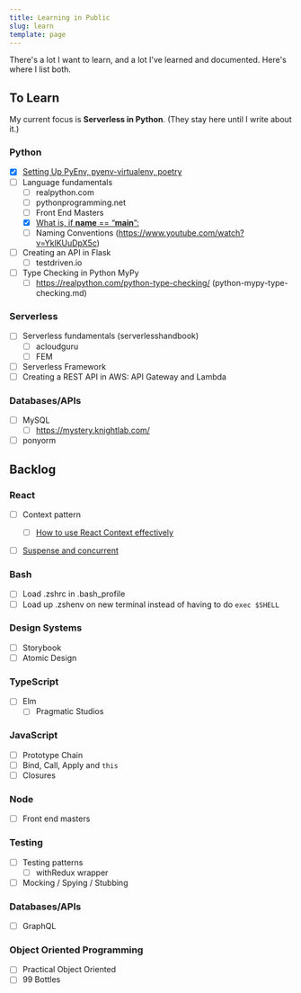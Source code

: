 ```yaml
---
title: Learning in Public
slug: learn
template: page
---
```


There's a lot I want to learn, and a lot I've learned and documented. Here's where I list both.

## To Learn

My current focus is **Serverless in Python**. (They stay here until I write about it.)

### Python

- [x] [Setting Up PyEnv, pyenv-virtualenv, poetry](/set-up-python-pyenv-virtualenv-poetry/)
- [ ] Language fundamentals
  - [ ] realpython.com
  - [ ] pythonprogramming.net
  - [ ] Front End Masters
  - [x] [What is, if **name** == “**main**”:](python-name-check-pattern-__name__==__main__)
  - [ ] Naming Conventions (https://www.youtube.com/watch?v=YklKUuDpX5c)
- [ ] Creating an API in Flask
  - [ ] testdriven.io
- [ ] Type Checking in Python MyPy
  - [ ] https://realpython.com/python-type-checking/ (python-mypy-type-checking.md)

### Serverless

- [ ] Serverless fundamentals (serverlesshandbook)
  - [ ] acloudguru
  - [ ] FEM
- [ ] Serverless Framework
- [ ] Creating a REST API in AWS: API Gateway and Lambda

### Databases/APIs

- [ ] MySQL
  - [ ] https://mystery.knightlab.com/
- [ ] ponyorm

## Backlog

### React

- [ ] Context pattern

  - [ ] [How to use React Context effectively](https://kentcdodds.com/blog/how-to-use-react-context-effectively)

- [ ] [Suspense and concurrent](reactpatterns.com)

### Bash

- [ ] Load .zshrc in .bash_profile
- [ ] Load up .zshenv on new terminal instead of having to do `exec $SHELL`

### Design Systems

- [ ] Storybook
- [ ] Atomic Design

### TypeScript

- [ ] Elm
  - [ ] Pragmatic Studios

### JavaScript

- [ ] Prototype Chain
- [ ] Bind, Call, Apply and `this`
- [ ] Closures

### Node

- [ ] Front end masters

### Testing

- [ ] Testing patterns
  - [ ] withRedux wrapper
- [ ] Mocking / Spying / Stubbing

### Databases/APIs

- [ ] GraphQL

### Object Oriented Programming

- [ ] Practical Object Oriented
- [ ] 99 Bottles

<!-- ### JavaScript

#### Concepts

- [ ] Bitwise Operators
- [ ] Map, Set, WeakMap, and WeakSet
- [ ] Promises, Async/Await, Microtasks,and the Event Loop
- [ ] Generators

#### Document Object Model (DOM) and Web APIs

- [ ] Scrolling
- [ ] Drag and Drop
- [ ] WebSockets
- [ ] File Handling
- [ ] Cookies

### Networking

- [ ] Sockets

### Databases/APIs

- [ ] GraphQL
- [ ] NoSQL (MongoDB, Firebase)
- [ ] Swagger - UI, Codegen, Docs
- [ ] JWT token generation and client side handling

### DevOps and CI/CD

- [ ] Docker
- [ ] Creating a Pipeline

### Tools/Frameworks/Concepts

- [ ] Webpack
- [ ] Vuex
- [ ] Git
  - [ ] Merge, Rebase, Branch, Stash, Pull Request

### Computer Science

#### Algorithms

- [ ] Complexity (Big O notation)
  - [ ] Size complexity
  - [ ] Time complexity
- [ ] Sorting
  - [ ] Bubble
  - [ ] Insertion
  - [ ] Selection
  - [ ] Merge
  - [ ] Heap
  - [ ] Quick
- [ ] Searching
  - [ ] Binary search
- [ ] Pattern matching
- [ ] Recursion

#### Data Structures

- [ ] Lists
  - [ ] Arrays
  - [ ] Linked lists
    - [ ] Singly linked lists
    - [ ] Doubly linked lists
- [ ] Stack
- [ ] Queue
- [ ] Hash tables
- [ ] Trees
  - [ ] Binary tree
  - [ ] Segment tree
- [ ] Heap
- [ ] Graph

-->

<!-- ## Learned

This is not everything I know, but a good amount of the things I've documented since I started this site.

### JavaScript

#### Concepts

- [ ] [Syntax and Code Structure](/understanding-syntax-and-code-structure-in-javascript)
- [ ] [Variables, Scope and Hoisting](/understanding-variables-scope-hoisting-in-javascript)
- [ ] [Objects](/understanding-objects-in-javascript)
- [ ] [Object Methods](/how-to-use-object-methods-in-javascript)
- [ ] [Date and Time](/understanding-date-and-time-in-javascript)
- [ ] [Conditional Statements and Logic](/how-to-write-conditional-statements-in-javascript)
- [ ] [Switch](/how-to-use-the-switch-statement-in-javascript)
- [ ] [While and Do While Loops](/while-do-while-loops-javascript)
- [ ] [For Loops](/how-to-construct-for-loops-in-javascript)
- [ ] [Functions](/how-to-define-functions-in-javascript)
- [ ] [Prototypes and Inheritance](/understanding-prototypes-and-inheritance-in-javascript)
- [ ] [Classes](/understanding-classes-in-javascript)
- [ ] [ES6](/es6-syntax-and-feature-overview/)
- [ ] [Buffers](/bits-bytes-bases-and-a-hex-dump-javascript/)
- [ ] [MVC - Model View Controller](/javascript-mvc-todo-app)

#### Document Object Model (DOM)

- [ ] [The DOM](/introduction-to-the-dom)
- [ ] [DOM Tree and Nodes](/understanding-the-dom-tree-and-nodes)
- [ ] [Accessing the DOM](/how-to-access-elements-in-the-dom)
- [ ] [Traversing the DOM](/how-to-traverse-the-dom)
- [ ] [Changing the DOM](/how-to-make-changes-to-the-dom)
- [ ] [Events](/understanding-events-in-javascript)
- [ ] [Local and Session Storage](/how-to-use-local-storage-with-javascript/)

#### Frameworks/Libraries

- [ ] [React](/getting-started-with-react/)
  - [ ] [Hooks API](/crud-app-in-react-with-hooks/)
  - [ ] [Context API](/using-context-api-in-react/)

### CSS

- [ ] [Responsive (Media Queries, Breakpoints)](/you-dont-need-a-framework/)
- [ ] Critical render path
- [ ] Animation

### Git

- [ ] [Push, Pull, Commit](/getting-started-with-git/)
- [ ] Add remote upstream
- [ ] git remote prune origin

### Tools/Frameworks/Concepts

- [ ] [Mac Development](/setting-up-a-brand-new-mac-for-development/)
- [ ] [Command Line](/how-to-use-the-command-line-for-apple-macos-and-linux/)
- [ ] [Node.js Ecosystem](/how-to-install-and-use-node-js-and-npm-mac-and-windows/)
- [ ] [Express](https://code.tutsplus.com/tutorials/code-your-first-api-with-nodejs-and-express-set-up-the-server--cms-31698)
- [ ] [REST API](/how-to-connect-to-an-api-with-javascript/)
- [ ] [SSL/TLS](<(/https-ssl-tls-certificate-how-to/)>)
- [ ] [Bash](/how-to-create-and-use-bash-scripts/)
- [ ] [Object-Oriented Paradigm](/object-oriented-pattern-javascript-php-classes/)

### Databases

- [ ] [SQL](/overview-of-sql-commands-and-pdo-operations/)

#### Databases/APIs

- [ ] [Production Node.js, Express REST API with PostgreSQL + Deploying to Heroku](/node-express-postgresql-heroku)

### Testing

- [ ][javascript unit tests with jest or mocha](/unit-testing-in-javascript/)
- [ ] with Redux
- [ ] with async render formik
- [ ] other utils?
- [ ] mocking patterns -->
